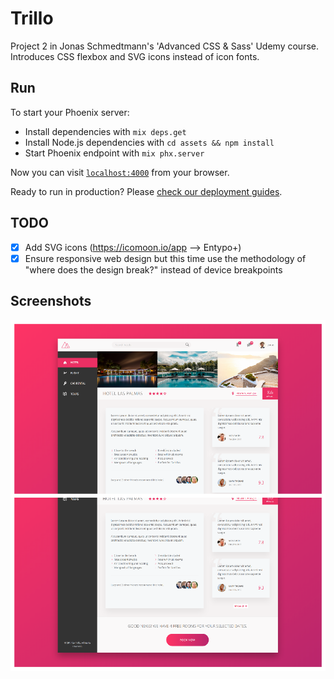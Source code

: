 # Trillo
Project 2 in Jonas Schmedtmann's 'Advanced CSS & Sass' Udemy course. Introduces CSS flexbox and SVG icons
instead of icon fonts.

## Run
To start your Phoenix server:

  * Install dependencies with `mix deps.get`
  * Install Node.js dependencies with `cd assets && npm install`
  * Start Phoenix endpoint with `mix phx.server`

Now you can visit [`localhost:4000`](http://localhost:4000) from your browser.

Ready to run in production? Please [check our deployment guides](http://www.phoenixframework.org/docs/deployment).

## TODO
- [x] Add SVG icons (https://icomoon.io/app --> Entypo+)
- [x] Ensure responsive web design but this time use the methodology of "where does the design break?" instead of device breakpoints

## Screenshots
![Home Screen](.screenshots/combined.png)

